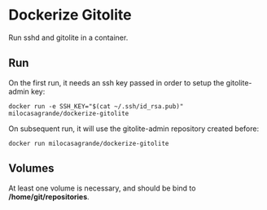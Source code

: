 Dockerize Gitolite
==================

Run sshd and gitolite in a container.

Run
---

On the first run, it needs an ssh key passed in order to setup the gitolite-admin
key:

    docker run -e SSH_KEY="$(cat ~/.ssh/id_rsa.pub)" milocasagrande/dockerize-gitolite

On subsequent run, it will use the gitolite-admin repository created before:

    docker run milocasagrande/dockerize-gitolite

Volumes
-------

At least one volume is necessary, and should be bind to **/home/git/repositories**.
